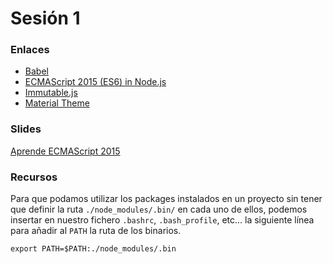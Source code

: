 # Sesión 1

### Enlaces

* [Babel](https://babeljs.io)
* [ECMAScript 2015 (ES6) in Node.js](https://nodejs.org/en/docs/es6/)
* [Immutable.js](https://facebook.github.io/immutable-js/)
* [Material Theme](https://equinusocio.github.io/material-theme/)

### Slides
[Aprende ECMAScript 2015](https://slides.com/danieldelacruzcalvo/aprende-ecmascript-2015)

### Recursos
Para que podamos utilizar los packages instalados en un proyecto sin tener que definir la ruta `./node_modules/.bin/` en cada uno de ellos, podemos insertar en nuestro fichero `.bashrc`, `.bash_profile`, etc... la siguiente línea para añadir al `PATH` la ruta de los binarios.

```
export PATH=$PATH:./node_modules/.bin
```

